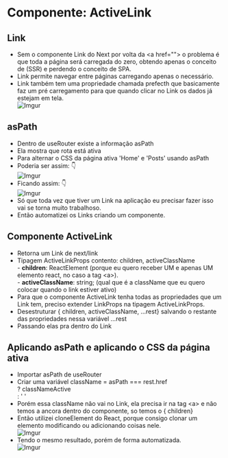 # Componente: ActiveLink

## Link
* Sem o componente Link do Next por volta da &lt;a href=""&gt; o problema é que toda a página será carregada do zero,
 obtendo apenas o conceito de (SSR) e perdendo o conceito de SPA.
* Link permite navegar entre páginas carregando apenas o necessário.
* Link também tem uma propriedade chamada prefecth que basicamente faz um pré carregamento para que quando 
clicar no Link os dados já estejam em tela.<br>
![Imgur](https://imgur.com/d8SDLeF.png)

## asPath
* Dentro de useRouter existe a informação asPath
* Ela mostra que rota está ativa
* Para alternar o CSS da página ativa 'Home' e 'Posts' usando asPath
* Poderia ser assim: 👇<br>
![Imgur](https://imgur.com/7vGsJ7r.png)<br>
* Ficando assim: 👇<br>
![Imgur](https://imgur.com/V95sxTA.gif)<br>
* Só que toda vez que tiver um Link na aplicação eu precisar fazer isso vai se torna muito trabalhoso.
* Então automatizei os Links criando um componente.

## Componente ActiveLink
* Retorna um Link de next/link
* Tipagem ActiveLinkProps contento: children, activeClassName<br>
      - <strong>children</strong>: ReactElement (porque eu quero receber UM e apenas UM elemento react, no caso a tag &lt;a&gt;).<br>
      - <strong>activeClassName</strong>: string; (qual que é a className que eu quero colocar quando o link estiver ativo)<br>
* Para que o componente ActiveLink tenha todas as propriedades que um Link tem, preciso extender LinkProps na tipagem ActiveLinkProps.
* Desestruturar { children, activeClassName, ...rest} salvando o restante das propriedades nessa variável ...rest
* Passando elas pra dentro do Link

## Aplicando asPath e aplicando o CSS da página ativa
* Importar asPath de useRouter
* Criar uma variável className = asPath === rest.href<br>
? classNameActive<br>
: ' '<br>
* Porém essa className não vai no Link, ela precisa ir na tag &lt;a&gt; e não temos a ancora dentro 
do componente, so temos o { children}
* Então utilizei cloneElement do React, porque consigo clonar um elemento modificando ou adicionando coisas nele.<br>
![Imgur](https://imgur.com/ZGitxfn.png)
* Tendo o mesmo resultado, porém de forma automatizada.<br>
![Imgur](https://imgur.com/V95sxTA.gif)<br>
